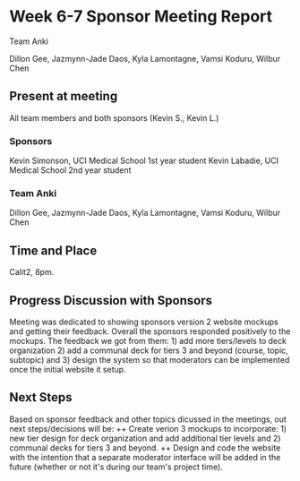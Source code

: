 # Week 6-7 Sponsor Meeting Report

Team Anki

Dillon Gee, Jazmynn-Jade Daos, Kyla Lamontagne, Vamsi Koduru, Wilbur Chen

## Present at meeting
All team members and both sponsors (Kevin S., Kevin L.)
### Sponsors

Kevin Simonson, UCI Medical School 1st year student
Kevin Labadie, UCI Medical School 2nd year student

### Team Anki

Dillon Gee, Jazmynn-Jade Daos, Kyla Lamontagne, Vamsi Koduru, Wilbur Chen

## Time and Place

Calit2, 8pm.

## Progress Discussion with Sponsors
Meeting was dedicated to showing sponsors version 2 website mockups and getting their feedback. Overall the sponsors responded positively to the mockups. The feedback we got from them: 1) add more tiers/levels to deck organization 2) add a communal deck for tiers 3 and beyond (course, topic, subtopic) and 3) design the system so that moderators can be implemented once the initial website it setup.

## Next Steps

Based on sponsor feedback and other topics dicussed in the meetings, out next steps/decisions will be: 
++ Create verion 3 mockups to incorporate: 1) new tier design for deck organization and add additional tier levels and 2) communal decks for tiers 3 and beyond.
++ Design and code the website with the intention that a separate moderator interface will be added in the future (whether or not it's during our team's project time).



